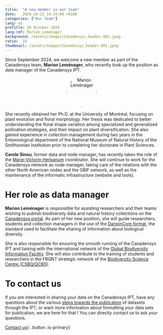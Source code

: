 ```yaml
---
title:  "A new member in our team"
date:   2024-10-22 14:15:00 +0100
categories: ["Our team"]
lang: en
preTitle: 29 October 2024
lang-ref: Marion_Lemenager
background: /assets/images/Canadensys_header.001.jpeg
ratio:  33
thumbnail: /assets/images/Canadensys_header.001.jpeg
---
```





Since September 2024, we welcome a new member as part of the Canadensys team, **Marion Leménager**, who recently took up the position as data manager of the Canadensys IPT.



<p align="center" width="100%">
  <img src="https://irbv.umontreal.ca/wp-content/uploads/2023/11/marion_lemenager300-featured.jpg" alt="Marion Leménager" style="width:100px; height:100px; border-radius:50%;">
</p>


She recently obtained her Ph.D. at the University of Montréal, focusing on plant evolution and floral morphology. Her thesis was dedicated to better understanding the floral shape variation among specialized and generalized pollination strategies, and their impact on plant diversification. She also gained experience in collection management during two years in the Entomological department of the National Museum of Natural History of the Smithsonian Institution prior to completing her doctorate in Plant Sciences. 


**Carole Sinou**, former data and node manager, has recently taken the role of the [Marie-Victorin Herbarium](https://irbv.umontreal.ca/research/collections/marie-victorin-herbarium-mt/) coordinator. She will continue to work for the Canadensys network as node manager, taking care of the relations with the other North American nodes and the GBIF network, as well as the maintenance of the informatic infrastructure (website and tools).







# Her role as data manager

**Marion Leménager** is responsible for assisting researchers and their teams wishing to publish biodiversity data and natural history collections on the [Canadensys portal](www.canadensys.net/fr). As part of her new position, she will guide researchers, students and collection managers in the use of the [DarwinCore format](https://dwc.tdwg.org/), the standard used to facilitate the sharing of information about biological diversity.

She is also responsible for ensuring the smooth running of the Canadensys IPT and liaising with the international network of the [Global Biodiversity Information Facility](www.gbif.org). She will also contribute to the training of students and researchers in the FRQNT strategic network of the [Biodiversity Science Centre (CSBQ/QCBS)](https://qcbs.ca/).

# To contact us

If you are interested in sharing your data on the Canadensys IPT, have any questions about the various [steps towards the publication](https://www.canadensys.net/fr/publish/7-step-guide/) of datasets through the IPT, or want more information about formatting your data sets for publication, we are here for that ! You can directly contact us to ask your questions.

[Contact us](mailto:canadensys.network@gmail.com){: .button .is-primary}



<!-- To verify : links to Canadensys website should be referred to the right language among the two versions of the news post -->

